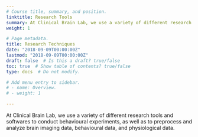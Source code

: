 ```yaml
---
# Course title, summary, and position.
linktitle: Research Tools
summary: At Clinical Brain Lab, we use a variety of different research tools and softwares to conduct behavioural experiments, as well as to preprocess and analyze data.
weight: 1

# Page metadata.
title: Research Techniques
date: "2018-09-09T00:00:00Z"
lastmod: "2018-09-09T00:00:00Z"
draft: false  # Is this a draft? true/false
toc: true  # Show table of contents? true/false
type: docs  # Do not modify.

# Add menu entry to sidebar.
# - name: Overview.
# - weight: 1

---
```

At Clinical Brain Lab, we use a variety of different research tools and softwares to conduct behavioural experiments, as well as to preprocess and analyze brain imaging data, behavioural data, and physiological data.